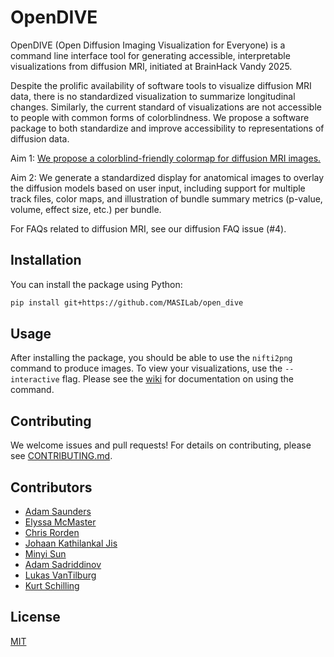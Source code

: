 # OpenDIVE
OpenDIVE (Open Diffusion Imaging Visualization for Everyone) is a command line interface tool for generating accessible, interpretable visualizations from diffusion MRI, initiated at BrainHack Vandy 2025.

Despite the prolific availability of software tools to visualize diffusion MRI data, there is no standardized visualization to summarize longitudinal changes. Similarly, the current standard of visualizations are not accessible to people with common forms of colorblindness. We propose a software package to both standardize and improve accessibility to representations of diffusion data. 


Aim 1: [We propose a colorblind-friendly colormap for diffusion MRI images.](https://neurolabusc.github.io/OpenDIVE/)

Aim 2: We generate a standardized display for anatomical images to overlay the diffusion models based on user input, including support for multiple track files, color maps, and illustration of bundle summary metrics (p-value, volume, effect size, etc.) per bundle.

For FAQs related to diffusion MRI, see our diffusion FAQ issue (#4).

## Installation

You can install the package using Python:

```bash
pip install git+https://github.com/MASILab/open_dive
```

## Usage

After installing the package, you should be able to use the `nifti2png` command to produce images. To view your visualizations, use the `--interactive` flag. Please see the [wiki](https://github.com/MASILab/open_dive/wiki) for documentation on using the command.

## Contributing

We welcome issues and pull requests! For details on contributing, please see [CONTRIBUTING.md](CONTRIBUTING.md).

## Contributors
- [Adam Saunders](https://github.com/saundersresearch)
- [Elyssa McMaster](https://github.com/ElyssaMcMaster)
- [Chris Rorden](https://github.com/neurolabusc/neurolabusc)
- [Johaan Kathilankal Jis](https://github.com/johaankjis)
- [Minyi Sun](https://github.com/Orekiwlg)
- [Adam Sadriddinov](https://github.com/mukhsadr)
- [Lukas VanTilburg](https://github.com/beeper-weepers)
- [Kurt Schilling](https://github.com/schillkg)

## License

[MIT](https://choosealicense.com/licenses/mit/)

